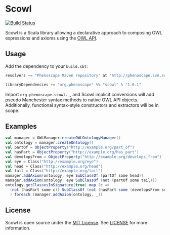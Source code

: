 # Scowl

[![Build Status](https://secure.travis-ci.org/phenoscape/scowl.png)](http://travis-ci.org/phenoscape/scowl)

Scowl is a Scala library allowing a declarative approach to composing OWL expressions and axioms using the [OWL API](http://owlapi.sourceforge.net).

## Usage

Add the dependency to your `build.sbt`:

```scala
resolvers += "Phenoscape Maven repository" at "http://phenoscape.svn.sourceforge.net/svnroot/phenoscape/trunk/maven/repository"

libraryDependencies += "org.phenoscape" %% "scowl" % "1.0.1"
```

Import `org.phenoscape.scowl._`, and Scowl implicit conversions will add pseudo Manchester syntax methods to native OWL API objects. Additionally, functional syntax-style constructors and extractors will be in scope.

## Examples
```scala
val manager = OWLManager.createOWLOntologyManager()
val ontology = manager.createOntology()
val partOf = ObjectProperty("http://example.org/part_of")
val hasPart = ObjectProperty("http://example.org/has_part")
val developsFrom = ObjectProperty("http://example.org/develops_from")
val eye = Class("http://example.org/eye")
val head = Class("http://example.org/head")
val tail = Class("http://example.org/tail")
manager.addAxiom(ontology, eye SubClassOf (partOf some head))
manager.addAxiom(ontology, eye SubClassOf (not (partOf some tail)))
ontology.getClassesInSignature(true).map (c => 
  (not (hasPart some c)) SubClassOf (not (hasPart some (developsFrom some c)))
  ) foreach (manager.addAxiom(ontology, _))
```

## License

Scowl is open source under the [MIT License](http://opensource.org/licenses/MIT).  See [LICENSE](LICENSE) for more information.
